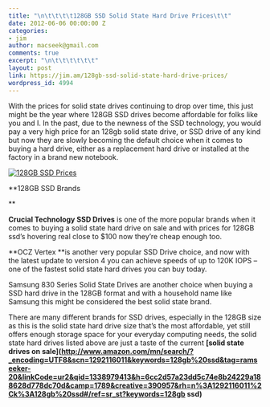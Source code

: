 ```yaml
---
title: "\n\t\t\t\t128GB SSD Solid State Hard Drive Prices\t\t"
date: 2012-06-06 00:00:00 Z
categories:
- jim
author: macseek@gmail.com
comments: true
excerpt: "\n\t\t\t\t\t\t"
layout: post
link: https://jim.am/128gb-ssd-solid-state-hard-drive-prices/
wordpress_id: 4994
---
```


With the prices for solid state drives continuing to drop over time, this just might be the year where 128GB SSD drives become affordable for folks like you and I. In the past, due to the newness of the SSD technology, you would pay a very high price for an 128gb solid state drive, or SSD drive of any kind but now they are slowly becoming the default choice when it comes to buying a hard drive, either as a replacement hard drive or installed at the factory in a brand new notebook.




[![128GB SSD Prices](http://www.jim.am/wp-content/uploads/2012/06/Screen-Shot-2012-06-06-at-6.43.43-AM.png)](http://www.amazon.com/gp/product/B004W2JKZI/ref=as_li_ss_tl?ie=UTF8&tag=ramseeker-20&linkCode=as2&camp=1789&creative=390957&creativeASIN=B004W2JKZI)




**128GB SSD Brands




**




**Crucial Technology SSD Drives** is one of the more popular brands when it comes to buying a solid state hard drive on sale and with prices for 128GB ssd’s hovering real close to $100 now they’re cheap enough too.




**OCZ Vertex **is another very popular SSD Drive choice, and now with the latest update to version 4 you can achieve speeds of up to 120K IOPS – one of the fastest solid state hard drives you can buy today.




Samsung 830 Series Solid State Drives are another choice when buying a SSD hard drive in the 128GB format and with a household name like Samsung this might be considered the best solid state brand.




There are many different brands for SSD drives, especially in the 128GB size as this is the solid state hard drive size that’s the most affordable, yet still offers enough storage space for your everyday computing needs, the solid state hard drives listed above are just a taste of the current **[solid state drives on sale](http://www.amazon.com/mn/search/?_encoding=UTF8&scn=1292116011&keywords=128gb%20ssd&tag=ramseeker-20&linkCode=ur2&qid=1338979413&h=6cc2d57a23dd5c74e8b24229a188628d778dc70d&camp=1789&creative=390957&rh=n%3A1292116011%2Ck%3A128gb%20ssd#/ref=sr_st?keywords=128gb ssd)**


		
